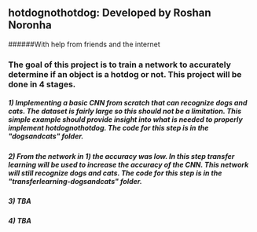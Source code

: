 ## hotdognothotdog: Developed by Roshan Noronha
######With help from friends and the internet

### The goal of this project is to train a network to accurately determine if an object is a hotdog or not. This project will be done in 4 stages.

##### 1) Implementing a basic CNN from scratch that can recognize dogs and cats. The dataset is fairly large so this should not be a limitation. This simple example should provide insight into what is needed to properly implement hotdognothotdog. The code for this step is in the "dogsandcats" folder.

##### 2) From the network in 1) the accuracy was low. In this step transfer learning will be used to increase the accuracy of the CNN. This network will still recognize dogs and cats. The code for this step is in the "transferlearning-dogsandcats" folder.

##### 3) TBA

##### 4) TBA
